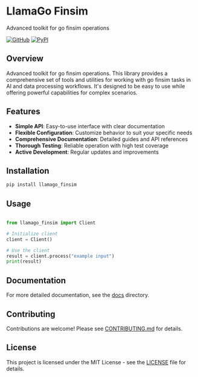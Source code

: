 # LlamaGo Finsim

Advanced toolkit for go finsim operations

[![GitHub](https://img.shields.io/github/license/llamasearchai/llamago-finsim)](https://github.com/llamasearchai/llamago-finsim/blob/main/LICENSE)
[![PyPI](https://img.shields.io/pypi/v/llamago_finsim.svg)](https://pypi.org/project/llamago_finsim/)

## Overview


Advanced toolkit for go finsim operations. This library provides a comprehensive set of tools and utilities for
working with go finsim tasks in AI and data processing workflows.
It's designed to be easy to use while offering powerful capabilities for complex scenarios.


## Features


- **Simple API**: Easy-to-use interface with clear documentation
- **Flexible Configuration**: Customize behavior to suit your specific needs
- **Comprehensive Documentation**: Detailed guides and API references
- **Thorough Testing**: Reliable operation with high test coverage
- **Active Development**: Regular updates and improvements


## Installation

```bash
pip install llamago_finsim
```

## Usage

```python

from llamago_finsim import Client

# Initialize client
client = Client()

# Use the client
result = client.process("example input")
print(result)

```

## Documentation

For more detailed documentation, see the [docs](docs/) directory.

## Contributing

Contributions are welcome! Please see [CONTRIBUTING.md](CONTRIBUTING.md) for details.

## License

This project is licensed under the MIT License - see the [LICENSE](LICENSE) file for details.
